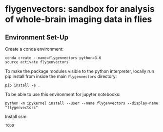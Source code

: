 # flygenvectors: sandbox for analysis of whole-brain imaging data in flies

## Environment Set-Up

Create a conda environment:

```
conda create --name=flygenvectors python=3.6
source activate flygenvectors
```

To make the package modules visible to the python interpreter, locally run pip 
install from inside the main `flygenvectors` directory:

```
pip install -e .
```

To be able to use this environment for jupyter notebooks:

```
python -m ipykernel install --user --name flygenvectors --display-name "flygenvectors"
``` 

Install ssm:

```
TODO
```